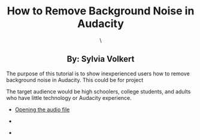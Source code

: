 <div align="center">
  <h1>How to Remove Background Noise in Audacity</h1>\
  <h2>By: Sylvia Volkert</h2>
</div>

<p>The purpose of this tutorial is to show inexperienced users how to remove background noise in Audacity. This could be for project </p>

<p>The target audience would be high schoolers, college students, and adults who have little technology or Audacity experience.</p>

* [Opening the audio file](x.md)

* [](x.md)

* [](x.md)

